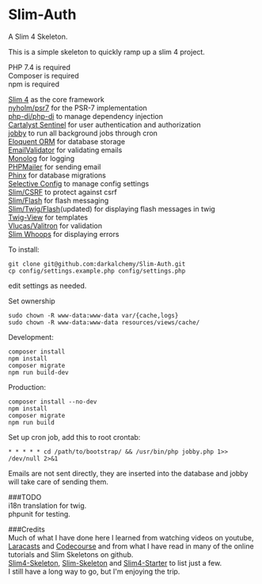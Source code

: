 # Slim-Auth
A Slim 4 Skeleton.

This is a simple skeleton to quickly ramp up a slim 4 project.  

PHP 7.4 is required  
Composer is required  
npm is required  

[Slim 4](https://github.com/slimphp/Slim) as the core framework  
[nyholm/psr7](https://github.com/Nyholm/psr7) for the PSR-7 implementation  
[php-di/php-di](http://php-di.org/) to manage dependency injection    
[Cartalyst Sentinel](https://cartalyst.com/manual/sentinel/3.) for user authentication and authorization  
[jobby](https://github.com/jobbyphp/jobby) to run all background jobs through cron  
[Eloquent ORM](https://github.com/illuminate/database) for database storage  
[EmailValidator](https://github.com/egulias/EmailValidator/tree/master) for validating emails  
[Monolog](https://github.com/Seldaek/monolog) for logging  
[PHPMailer](https://github.com/PHPMailer/PHPMailer) for sending email  
[Phinx](https://phinx.org/) for database migrations  
[Selective Config](https://github.com/selective-php/config) to manage config settings  
[Slim/CSRF](https://github.com/slimphp/Slim-Csrf) to protect against csrf  
[Slim/Flash](https://github.com/slimphp/Slim-Flash) for flash messaging  
[Slim/Twig/Flash](https://github.com/kanellov/slim-twig-flash)(updated) for displaying flash messages in twig  
[Twig-View](https://github.com/slimphp/Twig-View) for templates  
[Vlucas/Valitron](https://github.com/vlucas/valitron) for validation  
[Slim Whoops](https://github.com/zeuxisoo/php-slim-whoops) for displaying errors  
  

To install:
```
git clone git@github.com:darkalchemy/Slim-Auth.git
cp config/settings.example.php config/settings.php
```
edit settings as needed.

Set ownership
```
sudo chown -R www-data:www-data var/{cache,logs}
sudo chown -R www-data:www-data resources/views/cache/
```

Development:
```
composer install
npm install
composer migrate
npm run build-dev
```

Production:
```
composer install --no-dev
npm install
composer migrate
npm run build
```

Set up cron job, add this to root crontab:
```
* * * * * cd /path/to/bootstrap/ && /usr/bin/php jobby.php 1>> /dev/null 2>&1
```

Emails are not sent directly, they are inserted into the database and jobby will take care of sending them.
  
###TODO  
i18n translation for twig.  
phpunit for testing.

###Credits  
Much of what I have done here I learned from watching videos on youtube, [Laracasts](https://laracasts.com/) and [Codecourse](https://codecourse.com) and from what I have read in many of the online tutorials and Slim Skeletons on github.  
[Slim4-Skeleton](https://github.com/odan/slim4-skeleton), [Slim-Skeleton](https://github.com/slimphp/Slim-Skeleton) and [Slim4-Starter](https://github.com/akrabat/slim4-starter) to list just a few.  
I still have a long way to go, but I'm enjoying the trip.   
